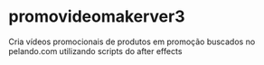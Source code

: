 # promovideomakerver3
Cria vídeos promocionais de produtos em promoção buscados no pelando.com utilizando scripts do after effects
